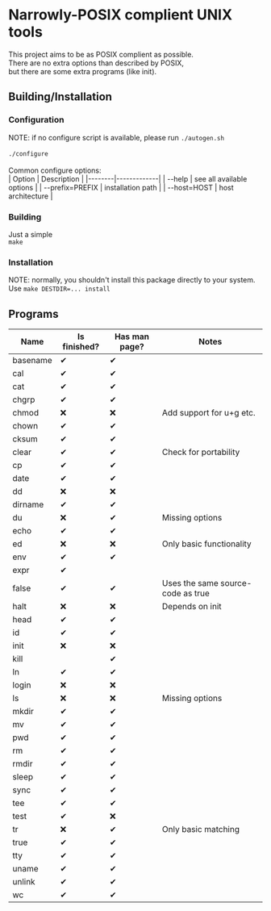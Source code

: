 # Narrowly-POSIX complient UNIX tools
This project aims to be as POSIX complient as possible.<br>
There are no extra options than described by POSIX,<br>
but there are some extra programs (like init).

## Building/Installation
### Configuration
NOTE: if no configure script is available, please run
<code>./autogen.sh</code><br><br>
<code>./configure</code><br><br>
Common configure options:<br>
| Option | Description |
|--------|-------------|
| --help | see all available options |
| --prefix=PREFIX  | installation path |
| --host=HOST | host architecture |

### Building
Just a simple<br>
<code>make</code>

### Installation
NOTE: normally, you shouldn't install this package directly to your system.<br>
Use <code>make DESTDIR=... install</code>

## Programs
| Name | Is finished? | Has man page? | Notes |
|------|--------------|--------------|--------|
| basename | ✔ | ✔ | |
| cal | ✔ | ✔ | |
| cat | ✔ | ✔ | |
| chgrp | ✔ | ✔ | |
| chmod | ❌ | ❌ | Add support for u+g etc. |
| chown | ✔ | ✔ | |
| cksum | ✔ | ✔ | |
| clear | ✔ | ✔ | Check for portability |
| cp | ✔ | ✔ | |
| date | ✔ | ✔ | |
| dd | ❌ | ❌ | |
| dirname | ✔ | ✔ | |
| du | ❌ | ✔ | Missing options |
| echo | ✔ | ✔ | |
| ed | ❌ | ❌ | Only basic functionality |
| env | ✔ | ✔ | |
| expr | ✔ |  | |
| false | ✔ | ✔ | Uses the same source-code as true |
| halt | ❌ | ❌ | Depends on init |
| head | ✔ | ✔ | |
| id | ✔ | ✔ | |
| init | ❌ | ❌ | |
| kill | | ✔ | |
| ln | ✔ | ✔ | |
| login | ❌ | ❌ | |
| ls | ❌ | ❌ | Missing options |
| mkdir | ✔ | ✔ | |
| mv | ✔ | ✔ | |
| pwd | ✔ |  ✔| |
| rm | ✔ | ✔ | |
| rmdir | ✔ | ✔ | |
| sleep | ✔ | ✔ | |
| sync | ✔ | ✔ | |
| tee | ✔ | ✔ | |
| test | ✔ | ❌ | |
| tr | ❌ | ✔ | Only basic matching |
| true | ✔ | ✔ | |
| tty | ✔ | ✔ | |
| uname | ✔ | ✔ | |
| unlink | ✔ | ✔ | |
| wc | ✔ | ✔ | |

